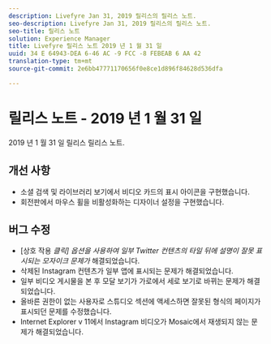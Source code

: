 ```yaml
---
description: Livefyre Jan 31, 2019 릴리스의 릴리스 노트.
seo-description: Livefyre Jan 31, 2019 릴리스의 릴리스 노트.
seo-title: 릴리스 노트
solution: Experience Manager
title: Livefyre 릴리스 노트 2019 년 1 월 31 일
uuid: 34 E 64943-DEA 6-46 AC -9 FCC -8 FEBEAB 6 AA 42
translation-type: tm+mt
source-git-commit: 2e6bb47771170656f0e8ce1d896f84628d536dfa

---
```



# 릴리스 노트 - 2019 년 1 월 31 일

2019 년 1 월 31 일 릴리스 릴리스 노트.

##  개선 사항

* 소셜 검색 및 라이브러리 보기에서 비디오 카드의 표시 아이콘을 구현했습니다.
* 회전판에서 마우스 휠을 비활성화하는 디자이너 설정을 구현했습니다.

## 버그 수정

* [상호 작용 *클릭] 옵션을 사용하여 일부 Twitter 컨텐츠의 타일 뒤에 설명이 잘못 표시되는 모자이크 문제가* 해결되었습니다.
* 삭제된 Instagram 컨텐츠가 일부 앱에 표시되는 문제가 해결되었습니다.
* 일부 비디오 게시물을 본 후 모달 보기가 가로에서 세로 보기로 바뀌는 문제가 해결되었습니다.
* 올바른 권한이 없는 사용자로 스튜디오 섹션에 액세스하면 잘못된 형식의 페이지가 표시되던 문제를 수정했습니다.
* Internet Explorer v 11에서 Instagram 비디오가 Mosaic에서 재생되지 않는 문제가 해결되었습니다.
